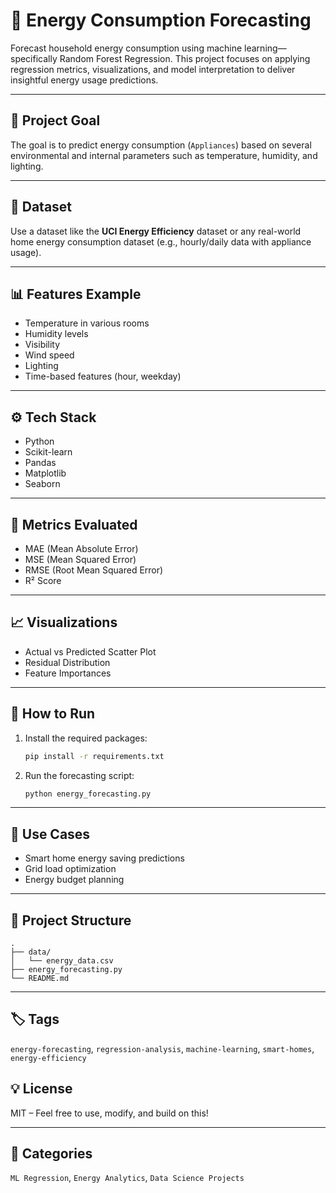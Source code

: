 # 🔋 Energy Consumption Forecasting

Forecast household energy consumption using machine learning—specifically Random Forest Regression. This project focuses on applying regression metrics, visualizations, and model interpretation to deliver insightful energy usage predictions.

---

## 🧠 Project Goal

The goal is to predict energy consumption (`Appliances`) based on several environmental and internal parameters such as temperature, humidity, and lighting.

---

## 📂 Dataset

Use a dataset like the **UCI Energy Efficiency** dataset or any real-world home energy consumption dataset (e.g., hourly/daily data with appliance usage).

---

## 📊 Features Example

- Temperature in various rooms
- Humidity levels
- Visibility
- Wind speed
- Lighting
- Time-based features (hour, weekday)

---

## ⚙️ Tech Stack

- Python
- Scikit-learn
- Pandas
- Matplotlib
- Seaborn

---

## 🧪 Metrics Evaluated

- MAE (Mean Absolute Error)
- MSE (Mean Squared Error)
- RMSE (Root Mean Squared Error)
- R² Score

---

## 📈 Visualizations

- Actual vs Predicted Scatter Plot
- Residual Distribution
- Feature Importances

---

## 🚀 How to Run

1. Install the required packages:
   ```bash
   pip install -r requirements.txt
   ```

2. Run the forecasting script:
   ```bash
   python energy_forecasting.py
   ```

---

## 📌 Use Cases

- Smart home energy saving predictions
- Grid load optimization
- Energy budget planning

---

## 📁 Project Structure

```
.
├── data/
│   └── energy_data.csv
├── energy_forecasting.py
└── README.md
```

---

## 🏷️ Tags

`energy-forecasting`, `regression-analysis`, `machine-learning`, `smart-homes`, `energy-efficiency`

## 💡 License

MIT – Feel free to use, modify, and build on this!


---

## 📂 Categories

`ML Regression`, `Energy Analytics`, `Data Science Projects`
